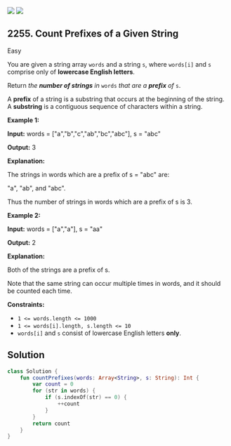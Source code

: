 [![](https://img.shields.io/github/stars/javadev/LeetCode-in-Kotlin?label=Stars&style=flat-square)](https://github.com/javadev/LeetCode-in-Kotlin)
[![](https://img.shields.io/github/forks/javadev/LeetCode-in-Kotlin?label=Fork%20me%20on%20GitHub%20&style=flat-square)](https://github.com/javadev/LeetCode-in-Kotlin/fork)

## 2255\. Count Prefixes of a Given String

Easy

You are given a string array `words` and a string `s`, where `words[i]` and `s` comprise only of **lowercase English letters**.

Return _the **number of strings** in_ `words` _that are a **prefix** of_ `s`.

A **prefix** of a string is a substring that occurs at the beginning of the string. A **substring** is a contiguous sequence of characters within a string.

**Example 1:**

**Input:** words = ["a","b","c","ab","bc","abc"], s = "abc"

**Output:** 3

**Explanation:**

The strings in words which are a prefix of s = "abc" are:

"a", "ab", and "abc".

Thus the number of strings in words which are a prefix of s is 3.

**Example 2:**

**Input:** words = ["a","a"], s = "aa"

**Output:** 2

**Explanation:**

Both of the strings are a prefix of s.

Note that the same string can occur multiple times in words, and it should be counted each time.

**Constraints:**

*   `1 <= words.length <= 1000`
*   `1 <= words[i].length, s.length <= 10`
*   `words[i]` and `s` consist of lowercase English letters **only**.

## Solution

```kotlin
class Solution {
    fun countPrefixes(words: Array<String>, s: String): Int {
        var count = 0
        for (str in words) {
            if (s.indexOf(str) == 0) {
                ++count
            }
        }
        return count
    }
}
```